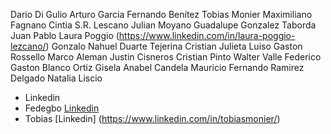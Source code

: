  
Dario Di Gulio
Arturo Garcia
Fernando Benítez 
Tobias Monier
Maximiliano Fagnano
Cintia S.R. Lescano
Julian Moyano
Guadalupe Gonzalez
Taborda Juan Pablo
Laura Poggio  (https://www.linkedin.com/in/laura-poggio-lezcano/)
Gonzalo Nahuel Duarte
Tejerina Cristian
Julieta Luiso
Gaston Rossello
Marco Aleman
Justin Cisneros
Cristian Pinto
Walter Valle
Federico Gaston Blanco Ortiz
Gisela Anabel Candela
Mauricio Fernando Ramirez Delgado
Natalia Liscio

- Linkedin 
- Fedegbo [Linkedin](https://www.linkedin.com/in/fedegbo)
- Tobias [Linkedin] (https://www.linkedin.com/in/tobiasmonier/)

